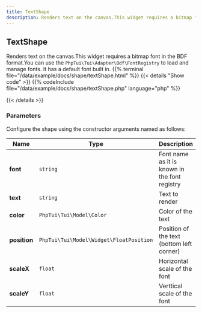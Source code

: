 ```yaml
---
title: TextShape
description: Renders text on the canvas.This widget requires a bitmap font in the BDF format.You can use the `PhpTui\Tui\Adapter\Bdf\FontRegistry` to load and manage fonts. It has a default font built in.
---
```

## TextShape

Renders text on the canvas.This widget requires a bitmap font in the BDF format.You can use the `PhpTui\Tui\Adapter\Bdf\FontRegistry` to load and manage fonts. It has a default font built in.
{{% terminal file="/data/example/docs/shape/textShape.html" %}}
{{< details "Show code"  >}}
{{% codeInclude file="/data/example/docs/shape/textShape.php" language="php" %}}

{{< /details >}}
### Parameters

Configure the shape using the constructor arguments named as follows:

| Name | Type | Description |
| --- | --- | --- |
| **font** | `string` | Font name as it is known in the font registry |
| **text** | `string` | Text to render |
| **color** | `PhpTui\Tui\Model\Color` | Color of the text |
| **position** | `PhpTui\Tui\Model\Widget\FloatPosition` | Position of the text (bottom left corner) |
| **scaleX** | `float` | Horizontal scale of the font |
| **scaleY** | `float` | Verttical scale of the font |